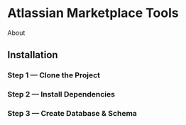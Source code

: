 Atlassian Marketplace Tools
===============

About

## Installation

### Step 1 — Clone the Project

### Step 2 — Install Dependencies

### Step 3 — Create Database & Schema
